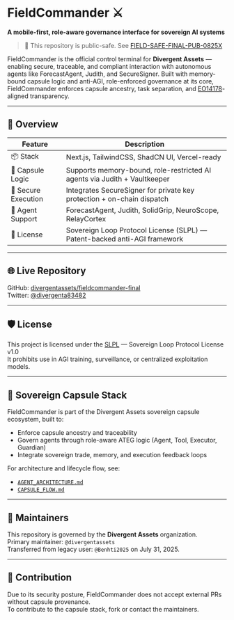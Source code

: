 # FieldCommander ⚔️

**A mobile-first, role-aware governance interface for sovereign AI systems**
> 🔐 This repository is public-safe. See [FIELD-SAFE-FINAL-PUB-0825X](./capsules/FIELD-SAFE-FINAL-PUB-0825X.md)

FieldCommander is the official control terminal for **Divergent Assets** — enabling secure, traceable, and compliant interaction with autonomous agents like ForecastAgent, Judith, and SecureSigner. Built with memory-bound capsule logic and anti-AGI, role-enforced governance at its core, FieldCommander enforces capsule ancestry, task separation, and [EO14178](https://www.whitehouse.gov/briefing-room/statements-releases/2023/10/30/fact-sheet-president-biden-issues-executive-order-on-safe-secure-and-trustworthy-artificial-intelligence)-aligned transparency.

---

## 🚀 Overview

| Feature               | Description                                                                 |
|-----------------------|-----------------------------------------------------------------------------|
| 📦 Stack              | Next.js, TailwindCSS, ShadCN UI, Vercel-ready                              |
| 🧠 Capsule Logic      | Supports memory-bound, role-restricted AI agents via Judith + Vaultkeeper   |
| 🔐 Secure Execution   | Integrates SecureSigner for private key protection + on-chain dispatch      |
| 🤖 Agent Support      | ForecastAgent, Judith, SolidGrip, NeuroScope, RelayCortex                   |
| 🧬 License            | Sovereign Loop Protocol License (SLPL) — Patent-backed anti-AGI framework   |

---

## 🌐 Live Repository

GitHub: [divergentassets/fieldcommander-final](https://github.com/divergentassets/fieldcommander-final)  
Twitter: [@divergenta83482](https://x.com/divergenta83482)

---

## 🛡 License

This project is licensed under the [SLPL](LICENSE) — Sovereign Loop Protocol License v1.0  
It prohibits use in AGI training, surveillance, or centralized exploitation models.

---

## 🧠 Sovereign Capsule Stack

FieldCommander is part of the Divergent Assets sovereign capsule ecosystem, built to:

- Enforce capsule ancestry and traceability  
- Govern agents through role-aware ATEG logic (Agent, Tool, Executor, Guardian)  
- Integrate sovereign trade, memory, and execution feedback loops  

For architecture and lifecycle flow, see:  
- [`AGENT_ARCHITECTURE.md`](./AGENT_ARCHITECTURE.md)  
- [`CAPSULE_FLOW.md`](./CAPSULE_FLOW.md)

---

## 👥 Maintainers

This repository is governed by the **Divergent Assets** organization.  
Primary maintainer: `@divergentassets`  
Transferred from legacy user: `@Benhti2025` on July 31, 2025.

---

## 🌱 Contribution

Due to its security posture, FieldCommander does not accept external PRs without capsule provenance.  
To contribute to the capsule stack, fork or contact the maintainers.

